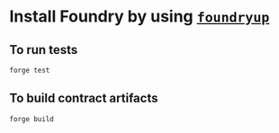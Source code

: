 # Install Foundry by using [`foundryup`](https://github.com/gakonst/foundry)

## To run tests

```bash
forge test
```

## To build contract artifacts

```bash
forge build
```
